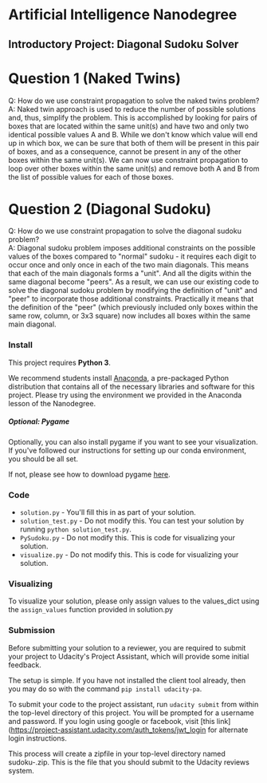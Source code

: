 # Artificial Intelligence Nanodegree
## Introductory Project: Diagonal Sudoku Solver

# Question 1 (Naked Twins)
Q: How do we use constraint propagation to solve the naked twins problem?  
A: Naked twin approach is used to reduce the number of possible solutions and, thus, simplify the problem. This is accomplished by looking for pairs of boxes that are located within the same unit(s) and have two and only two identical possible values A and B. While we don't know which value will end up in which box, we can be sure that both of them will be present in this pair of boxes, and as a consequence, cannot be present in any of the other boxes within the same unit(s). We can now use constraint propagation to loop over other boxes within the same unit(s) and remove both A and B from the list of possible values for each of those boxes.

# Question 2 (Diagonal Sudoku)
Q: How do we use constraint propagation to solve the diagonal sudoku problem?  
A: Diagonal sudoku problem imposes additional constraints on the possible values of the boxes compared to "normal" sudoku - it requires each digit to occur once and only once in each of the two main diagonals. This means that each of the main diagonals forms a "unit". And all the digits within the same diagonal become "peers". As a result, we can use our existing code to solve the diagonal sudoku problem by modifying the definition of "unit" and "peer" to incorporate those additional constraints. Practically it means that  the definition of the "peer" (which previously included only boxes within the same row, column, or 3x3 square) now includes all boxes within the same main diagonal.

### Install

This project requires **Python 3**.

We recommend students install [Anaconda](https://www.continuum.io/downloads), a pre-packaged Python distribution that contains all of the necessary libraries and software for this project. 
Please try using the environment we provided in the Anaconda lesson of the Nanodegree.

##### Optional: Pygame

Optionally, you can also install pygame if you want to see your visualization. If you've followed our instructions for setting up our conda environment, you should be all set.

If not, please see how to download pygame [here](http://www.pygame.org/download.shtml).

### Code

* `solution.py` - You'll fill this in as part of your solution.
* `solution_test.py` - Do not modify this. You can test your solution by running `python solution_test.py`.
* `PySudoku.py` - Do not modify this. This is code for visualizing your solution.
* `visualize.py` - Do not modify this. This is code for visualizing your solution.

### Visualizing

To visualize your solution, please only assign values to the values_dict using the ```assign_values``` function provided in solution.py

### Submission
Before submitting your solution to a reviewer, you are required to submit your project to Udacity's Project Assistant, which will provide some initial feedback.  

The setup is simple.  If you have not installed the client tool already, then you may do so with the command `pip install udacity-pa`.  

To submit your code to the project assistant, run `udacity submit` from within the top-level directory of this project.  You will be prompted for a username and password.  If you login using google or facebook, visit [this link](https://project-assistant.udacity.com/auth_tokens/jwt_login for alternate login instructions.

This process will create a zipfile in your top-level directory named sudoku-<id>.zip.  This is the file that you should submit to the Udacity reviews system.

